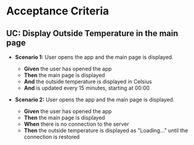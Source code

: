 # Acceptance Criteria

## UC: Display Outside Temperature in the main page

- **Scenario 1:** User opens the app and the main page is displayed.
    - **Given** the user has opened the app
    - **Then** the main page is displayed
    - **And** the outside temperature is displayed in Celsius
    - **And** is updated every 15 minutes, starting at 00:00


- **Scenario 2:** User opens the app and the main page is displayed.
    - **Given** the user has opened the app
    - **Then** the main page is displayed
    - **When** there is no connection to the server
    - **Then** the outside temperature is displayed as "Loading..." until the connection is restored